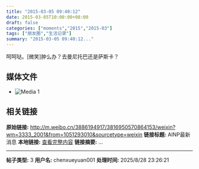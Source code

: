 ```yaml
---
title: "2015-03-05 09:40:12"
date: 2015-03-05T10:00:00+08:00
draft: false
categories: ["moments","2015","2015-03"]
tags: ["朋友圈","生活记录"]
summary: "2015-03-05 09:40:12..."
---
```


呵呵哒。[微笑]肿么办？去曼尼托巴还是萨斯卡？

## 媒体文件

- ![Media 1](/Moments/photos/2015-03-05/201503050940120.jpg)

## 相关链接

**原始链接:** http://m.weibo.cn/3886194917/3816950570864153/weixin?wm=3333_2001&from=1051293010&sourcetype=weixin
**链接标题:** AINP最新消息
**本地链接:** [查看完整内容](/link_content/2015/03/2015-03-05/link_content/)
**链接摘要:** ...

---

**帖子类型:** 3
**用户名:** chenxueyuan001
**处理时间:** 2025/8/28 23:26:21